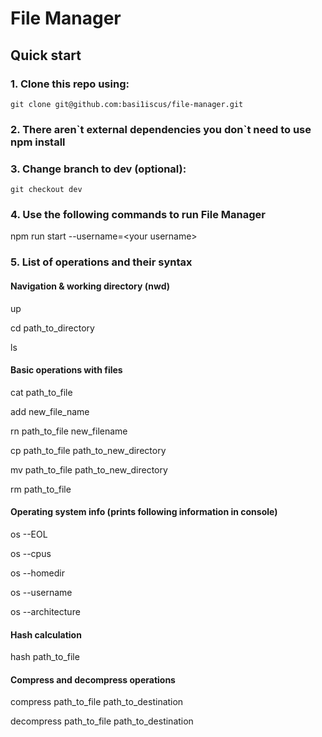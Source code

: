 # File Manager

## Quick start

### 1. Clone this repo using:
  ```shell
  git clone git@github.com:basi1iscus/file-manager.git
  ```

### 2. There aren\`t external dependencies you don\`t need to use npm install

### 3. Change branch to dev (optional):

  ```shell
  git checkout dev
  ```
### 4. Use the following commands to run File Manager

npm run start --username=\<your username\>

### 5. List of operations and their syntax
#### Navigation & working directory (nwd)
up

cd path_to_directory

ls

#### Basic operations with files
cat path_to_file

add new_file_name

rn path_to_file new_filename

cp path_to_file path_to_new_directory

mv path_to_file path_to_new_directory

rm path_to_file

#### Operating system info (prints following information in console)

os --EOL

os --cpus

os --homedir

os --username

os --architecture

#### Hash calculation

hash path_to_file

#### Compress and decompress operations

compress path_to_file path_to_destination

decompress path_to_file path_to_destination
